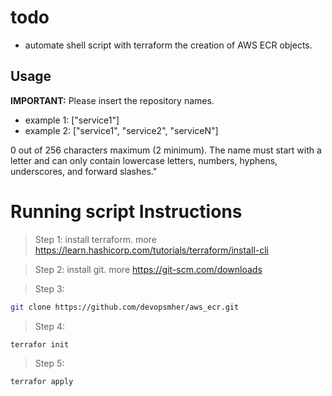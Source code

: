# todo
- automate shell script with terraform the creation of AWS ECR objects.

## Usage


**IMPORTANT:** Please insert the repository names.
- example 1: ["service1"]
- example 2: ["service1", "service2", "serviceN"]

0 out of 256 characters maximum (2 minimum). The name must start with a letter and can only contain lowercase letters, numbers, hyphens, underscores, and forward slashes."

# Running script Instructions 

>Step 1: install terraform. more https://learn.hashicorp.com/tutorials/terraform/install-cli

>Step 2: install git. more https://git-scm.com/downloads

>Step 3: 
```bash 
git clone https://github.com/devopsmher/aws_ecr.git 
```
>Step 4: 
```bash 
terrafor init
```
>Step 5: 
```bash 
terrafor apply
```
